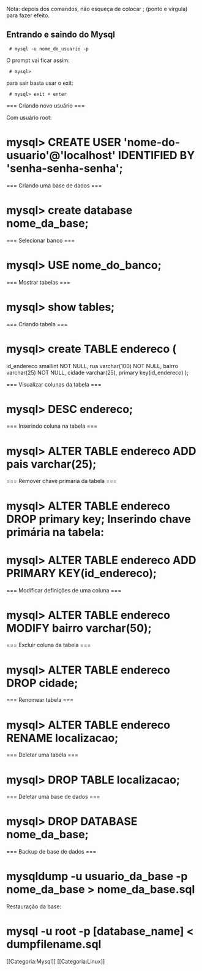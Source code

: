 Nota: depois dos comandos, não esqueça de colocar ; (ponto e vírgula) para fazer efeito. 

## Entrando e saindo do Mysql
```
 # mysql -u nome_do_usuario -p 
```

O prompt vai ficar assim: 
```
 # mysql>
```

para sair basta usar o exit: 
```
 # mysql> exit + enter
```

=== Criando novo usuário ===

Com usuário root:

 # mysql> CREATE USER 'nome-do-usuario'@'localhost' IDENTIFIED BY 'senha-senha-senha';

=== Criando uma base de dados ===

 # mysql> create database nome_da_base;

=== Selecionar banco ===

 # mysql> USE nome_do_banco;

=== Mostrar tabelas ===

 # mysql> show tables;

=== Criando tabela ===

 # mysql> create TABLE endereco (
 id_endereco smallint NOT NULL,
 rua varchar(100) NOT NULL,
 bairro varchar(25) NOT NULL,
 cidade varchar(25),
 primary key(id_endereco)
 );

=== Visualizar colunas da tabela ===

 # mysql> DESC endereco;

=== Inserindo coluna na tabela ===

 # mysql> ALTER TABLE endereco ADD pais varchar(25);

=== Remover chave primária da tabela ===

# mysql> ALTER TABLE endereco DROP primary key; Inserindo chave primária na tabela:

# mysql> ALTER TABLE endereco ADD PRIMARY KEY(id_endereco);

=== Modificar definições de uma coluna ===

 # mysql> ALTER TABLE endereco MODIFY bairro varchar(50);

=== Excluir coluna da tabela ===

 # mysql> ALTER TABLE endereco DROP cidade;

=== Renomear tabela ===

 # mysql> ALTER TABLE endereco RENAME localizacao;

=== Deletar uma tabela ===

 # mysql> DROP TABLE localizacao;

=== Deletar uma base de dados ===

 # mysql> DROP DATABASE nome_da_base;

=== Backup de base de dados ===

  # mysqldump -u usuario_da_base -p nome_da_base > nome_da_base.sql

Restauração da base: 

  # mysql -u root -p [database_name] < dumpfilename.sql

[[Categoria:Mysql]]
[[Categoria:Linux]]

